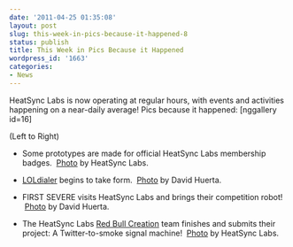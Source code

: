 ```yaml
---
date: '2011-04-25 01:35:08'
layout: post
slug: this-week-in-pics-because-it-happened-8
status: publish
title: This Week in Pics Because it Happened
wordpress_id: '1663'
categories:
- News
---
```


HeatSync Labs is now operating at regular hours, with events and activities happening on a near-daily average! Pics because it happened:
[nggallery id=16]

(Left to Right)



	
  * Some prototypes are made for official HeatSync Labs membership badges.  [Photo](http://www.flickr.com/photos/25968780@N03/5641808891/) by HeatSync Labs.

	
  * [LOLdialer](http://wiki.heatsynclabs.org/wiki/Loldialer) begins to take form.  [Photo](http://www.flickr.com/photos/25968780@N03/5641808891/) by David Huerta.

	
  * FIRST SEVERE visits HeatSync Labs and brings their competition robot!  [Photo](http://www.flickr.com/photos/60827818@N07/5642453480/in/photostream/) by David Huerta.

	
  * The HeatSync Labs [Red Bull Creation](http://www.redbullusa.com/cs/Satellite/en_US/001242969629749) team finishes and submits their project: A Twitter-to-smoke signal machine!  [Photo](http://www.flickr.com/photos/60827818@N07/5652306695/in/photostream) by HeatSync Labs.






